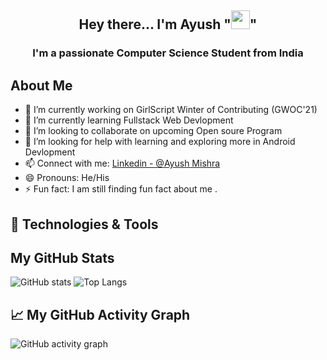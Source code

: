 <h2 align="center"> Hey there... I'm Ayush "<img src="https://raw.githubusercontent.com/MartinHeinz/MartinHeinz/master/wave.gif" width="30px">" </h1>
<h3 align="center"> I'm a passionate Computer Science Student from India </h3>

## About Me
- 🔭 I’m currently working on GirlScript Winter of Contributing (GWOC'21)
- 🌱 I’m currently learning Fullstack Web Devlopment
- 👯 I’m looking to collaborate on upcoming Open soure Program
- 🤔 I’m looking for help with learning and exploring more in Android Devlopment
- 📫 Connect with me: [Linkedin - @Ayush Mishra](https://www.linkedin.com/in/ayush-b-m/)
- 😄 Pronouns: He/His
- ⚡ Fun fact: I am still finding fun fact about me .

## 🔧 Technologies & Tools

## My GitHub Stats

![GitHub stats](https://github-readme-stats.vercel.app/api?username=ayush-sleeping&theme=tokyonight&show_icons=true&count_private=true)
![Top Langs](https://github-readme-stats.vercel.app/api/top-langs/?username=ayush-sleeping&theme=synthwave)

## &#x1f4c8; My GitHub Activity Graph

 ![GitHub activity graph](https://activity-graph.herokuapp.com/graph?username=ayush-sleeping&theme=xcode)






